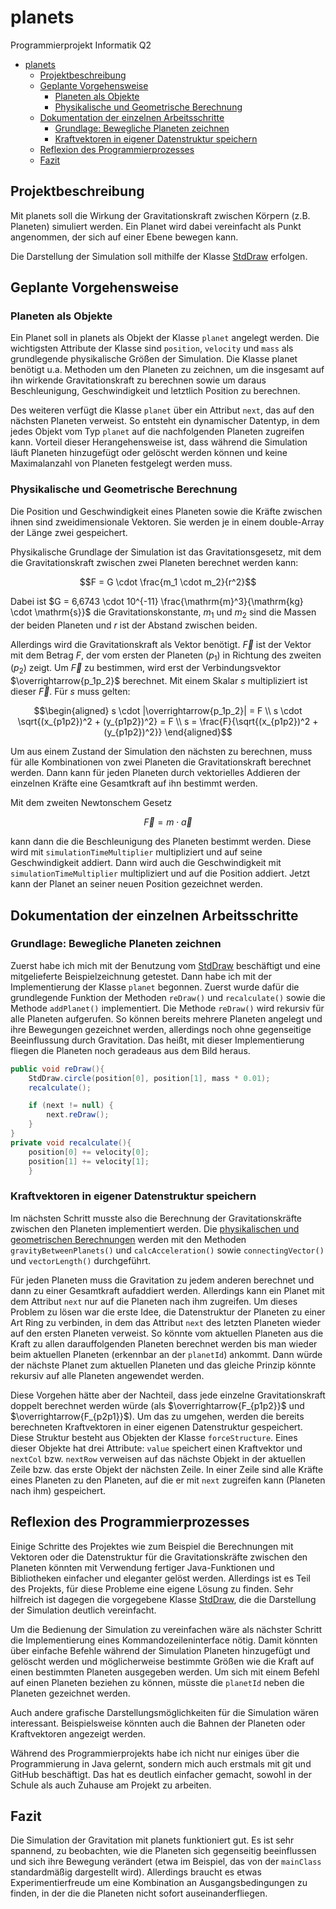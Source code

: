 # planets

Programmierprojekt Informatik Q2

- [planets](#planets)
    - [Projektbeschreibung](#projektbeschreibung)
    - [Geplante Vorgehensweise](#geplante-vorgehensweise)
        - [Planeten als Objekte](#planeten-als-objekte)
        - [Physikalische und Geometrische Berechnung](#physikalische-und-geometrische-berechnung)
    - [Dokumentation der einzelnen Arbeitsschritte](#dokumentation-der-einzelnen-arbeitsschritte)
        - [Grundlage: Bewegliche Planeten zeichnen](#grundlage-bewegliche-planeten-zeichnen)
        - [Kraftvektoren in eigener Datenstruktur speichern](#kraftvektoren-in-eigener-datenstruktur-speichern)
    - [Reflexion des Programmierprozesses](#reflexion-des-programmierprozesses)
    - [Fazit](#fazit)

## Projektbeschreibung
Mit planets soll die Wirkung der Gravitationskraft
zwischen Körpern (z.B. Planeten) simuliert werden.
Ein Planet wird dabei vereinfacht als Punkt angenommen,
der sich auf einer Ebene bewegen kann.

Die Darstellung der Simulation soll mithilfe der
Klasse 
[StdDraw](https://introcs.cs.princeton.edu/java/stdlib/javadoc/StdDraw.html)
erfolgen.



## Geplante Vorgehensweise

### Planeten als Objekte
Ein Planet soll in planets als Objekt der Klasse `planet` angelegt werden.
Die wichtigsten Attribute der Klasse sind
`position`, `velocity` und `mass` als grundlegende physikalische
Größen der Simulation.
Die Klasse planet benötigt u.a. Methoden um den Planeten zu zeichnen, um
die insgesamt auf ihn wirkende Gravitationskraft zu berechnen sowie
um daraus Beschleunigung, Geschwindigkeit und letztlich Position zu berechnen.

Des weiteren verfügt die Klasse `planet` über ein Attribut `next`, das
auf den nächsten Planeten verweist. So entsteht ein dynamischer Datentyp,
in dem jedes Objekt vom Typ `planet` auf die nachfolgenden Planeten zugreifen
kann.
Vorteil dieser Herangehensweise ist, dass während die Simulation läuft Planeten
hinzugefügt oder gelöscht werden können und keine Maximalanzahl von
Planeten festgelegt werden muss.

### Physikalische und Geometrische Berechnung

Die Position und Geschwindigkeit eines Planeten sowie die
Kräfte zwischen ihnen sind zweidimensionale Vektoren.
Sie werden je in einem double-Array der Länge zwei gespeichert.

Physikalische Grundlage der Simulation ist das
Gravitationsgesetz, mit dem die Gravitationskraft zwischen
zwei Planeten berechnet werden kann:

```math
F = G \cdot \frac{m_1 \cdot m_2}{r^2}
```

Dabei ist
$G = 6,6743 \cdot 10^{-11} \frac{\mathrm{m}^3}{\mathrm{kg} \cdot \mathrm{s}}$
die Gravitationskonstante, $m_1$ und $m_2$ sind die Massen der beiden Planeten und
$r$ ist der Abstand zwischen beiden.

Allerdings wird die Gravitationskraft
als Vektor benötigt. $\overrightarrow{F}$ ist der Vektor mit dem 
Betrag $F$, der vom ersten der Planeten ($p_1$)
in Richtung des zweiten ($p_2$) zeigt.
Um $\overrightarrow{F}$ zu bestimmen, wird erst der Verbindungsvektor
$\overrightarrow{p_1p_2}$ berechnet. Mit einem Skalar $s$ multipliziert
ist dieser $\overrightarrow{F}$.
Für $s$ muss gelten: 

```math
\begin{aligned}

s \cdot |\overrightarrow{p_1p_2}| = F \\
s \cdot \sqrt{(x_{p1p2})^2 + (y_{p1p2})^2} = F \\
s = \frac{F}{\sqrt{(x_{p1p2})^2 + (y_{p1p2})^2}}

\end{aligned}
```

Um aus einem Zustand der Simulation den nächsten zu berechnen,
muss für alle Kombinationen von
zwei Planeten die Gravitationskraft berechnet werden.
Dann kann für jeden Planeten
durch vektorielles Addieren der einzelnen Kräfte eine Gesamtkraft
auf ihn bestimmt werden.

Mit dem zweiten Newtonschem Gesetz
```math
\overrightarrow{F} = m \cdot \overrightarrow{a}
```
kann dann die
die Beschleunigung des Planeten bestimmt werden.
Diese wird mit `simulationTimeMultiplier` multipliziert und
auf seine Geschwindigkeit addiert. Dann wird auch die
Geschwindigkeit mit `simulationTimeMultiplier` multipliziert
und auf die Position addiert. Jetzt kann der Planet an
seiner neuen Position gezeichnet werden.

## Dokumentation der einzelnen Arbeitsschritte

### Grundlage: Bewegliche Planeten zeichnen
Zuerst habe ich mich mit der Benutzung vom
[StdDraw](https://introcs.cs.princeton.edu/java/stdlib/javadoc/StdDraw.html)
beschäftigt und eine mitgelieferte Beispielzeichnung getestet.
Dann habe ich mit der Implementierung der Klasse `planet` begonnen.
Zuerst wurde dafür die grundlegende Funktion der
Methoden `reDraw()` und `recalculate()` sowie
die Methode `addPlanet()` implementiert.
Die Methode `reDraw()` wird rekursiv für alle Planeten aufgerufen.
So können bereits mehrere Planeten angelegt und
ihre Bewegungen gezeichnet werden, allerdings
noch ohne gegenseitige Beeinflussung durch Gravitation.
Das heißt, mit dieser Implementierung fliegen die Planeten
noch geradeaus aus dem Bild heraus.

```java
public void reDraw(){
    StdDraw.circle(position[0], position[1], mass * 0.01);
    recalculate();

    if (next != null) {
        next.reDraw();
    }
}
private void recalculate(){
    position[0] += velocity[0];
    position[1] += velocity[1];
    }
```

### Kraftvektoren in eigener Datenstruktur speichern
Im nächsten Schritt musste also die Berechnung der Gravitationskräfte
zwischen den Planeten implementiert werden.
Die [physikalischen und geometrischen Berechnungen](#physikalische-und-geometrische-berechnung)
werden mit den Methoden `gravityBetweenPlanets()` und `calcAcceleration()` sowie
`connectingVector()` und `vectorLength()` durchgeführt.

Für jeden Planeten muss die Gravitation zu jedem anderen berechnet und dann zu
einer Gesamtkraft aufaddiert werden. Allerdings kann ein Planet
mit dem Attribut `next` nur auf die Planeten nach ihm zugreifen.
Um dieses Problem zu lösen war die erste Idee, die Datenstruktur
der Planeten zu einer Art Ring zu verbinden, in dem das Attribut
`next` des letzten Planeten wieder auf den ersten Planeten verweist.
So könnte vom aktuellen Planeten aus die Kraft zu allen darauffolgenden
Planeten berechnet werden bis man wieder beim aktuellen Planeten
(erkennbar an der `planetId`) ankommt. Dann würde der nächste Planet zum
aktuellen Planeten und das gleiche Prinzip könnte rekursiv auf alle Planeten
angewendet werden.

Diese Vorgehen hätte aber der Nachteil, dass jede einzelne Gravitationskraft
doppelt berechnet werden würde
(als $\overrightarrow{F_{p1p2}}$ und $\overrightarrow{F_{p2p1}}$).
Um das zu umgehen, werden die bereits berechneten Kraftvektoren
in einer eigenen Datenstruktur gespeichert.
Diese Struktur besteht aus Objekten der Klasse `forceStructure`.
Eines dieser Objekte hat drei Attribute: `value` speichert
einen Kraftvektor und `nextCol` bzw. `nextRow` verweisen auf
das nächste Objekt in der aktuellen Zeile bzw.
das erste Objekt der nächsten Zeile. In einer Zeile sind
alle Kräfte eines Planeten zu den Planeten, auf
die er mit `next` zugreifen kann (Planeten nach ihm)
gespeichert.

## Reflexion des Programmierprozesses
Einige Schritte des Projektes wie zum Beispiel die
Berechnungen mit Vektoren oder die Datenstruktur für
die Gravitationskräfte zwischen den Planeten könnten
mit Verwendung fertiger Java-Funktionen und Bibliotheken
einfacher und eleganter gelöst werden.
Allerdings ist es Teil des Projekts, für diese Probleme
eine eigene Lösung zu finden.
Sehr hilfreich ist dagegen die vorgegebene Klasse 
[StdDraw](https://introcs.cs.princeton.edu/java/stdlib/javadoc/StdDraw.html),
die die Darstellung der Simulation deutlich vereinfacht.

Um die Bedienung der Simulation zu vereinfachen wäre als nächster
Schritt die Implementierung eines Kommandozeileninterface
nötig. Damit könnten über einfache Befehle während der Simulation
Planeten hinzugefügt und gelöscht werden und möglicherweise bestimmte
Größen wie die Kraft auf einen bestimmten Planeten ausgegeben werden.
Um sich mit einem Befehl auf einen Planeten beziehen zu können,
müsste die `planetId` neben die Planeten gezeichnet werden.

Auch andere grafische Darstellungsmöglichkeiten
für die Simulation wären interessant.
Beispielsweise könnten auch die Bahnen der Planeten oder Kraftvektoren
angezeigt werden.

Während des Programmierprojekts habe ich nicht nur einiges
über die Programmierung in Java gelernt, sondern mich
auch erstmals mit git und GitHub beschäftigt.
Das hat es deutlich einfacher gemacht, sowohl in der
Schule als auch Zuhause am Projekt zu arbeiten.


## Fazit
Die Simulation der Gravitation mit planets funktioniert gut.
Es ist sehr spannend, zu beobachten, wie die Planeten sich
gegenseitig beeinflussen und sich ihre Bewegung verändert
(etwa im Beispiel, das von der `mainClass` standardmäßig
dargestellt wird).
Allerdings braucht es etwas Experimentierfreude um eine Kombination an
Ausgangsbedingungen zu finden, in der die die Planeten nicht
sofort auseinanderfliegen.




